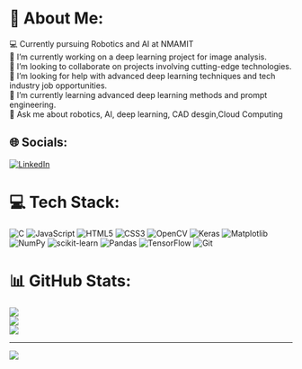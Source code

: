 









# 💫 About Me:
💻 Currently pursuing Robotics and AI at NMAMIT<br>🔭 I’m currently working on a deep learning project for image analysis.<br>👯 I’m looking to collaborate on projects involving cutting-edge technologies.<br>🤝 I’m looking for help with advanced deep learning techniques and tech industry job opportunities.<br>🌱 I’m currently learning advanced deep learning methods and prompt engineering.<br>💬 Ask me about robotics, AI, deep learning, CAD desgin,Cloud Computing


## 🌐 Socials:
[![LinkedIn](https://img.shields.io/badge/LinkedIn-%230077B5.svg?logo=linkedin&logoColor=white)](https://linkedin.com/in/https://www.linkedin.com/in/ajith-moolya-a97016314/) 

# 💻 Tech Stack:
![C](https://img.shields.io/badge/c-%2300599C.svg?style=for-the-badge&logo=c&logoColor=white) ![JavaScript](https://img.shields.io/badge/javascript-%23323330.svg?style=for-the-badge&logo=javascript&logoColor=%23F7DF1E) ![HTML5](https://img.shields.io/badge/html5-%23E34F26.svg?style=for-the-badge&logo=html5&logoColor=white) ![CSS3](https://img.shields.io/badge/css3-%231572B6.svg?style=for-the-badge&logo=css3&logoColor=white) ![OpenCV](https://img.shields.io/badge/opencv-%23white.svg?style=for-the-badge&logo=opencv&logoColor=white) ![Keras](https://img.shields.io/badge/Keras-%23D00000.svg?style=for-the-badge&logo=Keras&logoColor=white) ![Matplotlib](https://img.shields.io/badge/Matplotlib-%23ffffff.svg?style=for-the-badge&logo=Matplotlib&logoColor=black) ![NumPy](https://img.shields.io/badge/numpy-%23013243.svg?style=for-the-badge&logo=numpy&logoColor=white) ![scikit-learn](https://img.shields.io/badge/scikit--learn-%23F7931E.svg?style=for-the-badge&logo=scikit-learn&logoColor=white) ![Pandas](https://img.shields.io/badge/pandas-%23150458.svg?style=for-the-badge&logo=pandas&logoColor=white) ![TensorFlow](https://img.shields.io/badge/TensorFlow-%23FF6F00.svg?style=for-the-badge&logo=TensorFlow&logoColor=white) ![Git](https://img.shields.io/badge/git-%23F05033.svg?style=for-the-badge&logo=git&logoColor=white)
# 📊 GitHub Stats:
![](https://github-readme-stats.vercel.app/api?username=AjithMoolya04&theme=tokyonight&hide_border=true&include_all_commits=true&count_private=true)<br/>
![](https://github-readme-streak-stats.herokuapp.com/?user=AjithMoolya04&theme=tokyonight&hide_border=true)<br/>
![](https://github-readme-stats.vercel.app/api/top-langs/?username=AjithMoolya04&theme=tokyonight&hide_border=true&include_all_commits=true&count_private=true&layout=compact)

---
[![](https://visitcount.itsvg.in/api?id=AjithMoolya04&icon=0&color=0)](https://visitcount.itsvg.in)

<!-- Proudly created with GPRM ( https://gprm.itsvg.in ) -->
